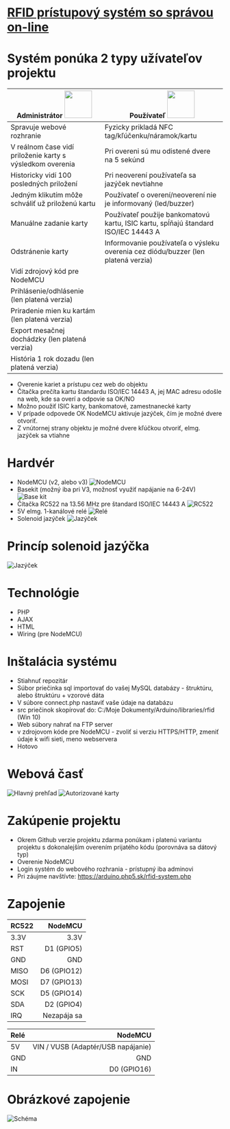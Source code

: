 # [RFID prístupový systém so správou on-line](https://arduino.php5.sk/rfid-system.php)

# Systém ponúka 2 typy užívateľov projektu
| Administrátor <img src="https://image.flaticon.com/icons/svg/236/236831.svg" width="64" height="64"> | Používateľ <img src="https://www.flaticon.com/premium-icon/icons/svg/1610/1610320.svg" width="64" height="64"> |
| ------------- | ------------- |
| Spravuje webové rozhranie | Fyzicky prikladá NFC tag/kľúčenku/náramok/kartu|
| V reálnom čase vidí priloženie karty s výsledkom overenia  | Pri overeni sú mu odistené dvere na 5 sekúnd|
| Historicky vidí 100 posledných priložení  | Pri neoverení používateľa sa jazýček nevtiahne  |
| Jedným klikutím môže schváliť už priloženú kartu  | Používateľ o overení/neoverení nie je informovaný (led/buzzer)|
| Manuálne zadanie karty  | Používateľ použije bankomatovú kartu, ISIC kartu, spĺňajú štandard ISO/IEC 14443 A|
| Odstránenie karty  |  Informovanie používateľa o výsleku overenia cez diódu/buzzer (len platená verzia) |
| Vidí zdrojový kód pre NodeMCU  |  |
| Prihlásenie/odhlásenie (len platená verzia)  |   |
| Priradenie mien ku kartám (len platená verzia)  |  |
| Export mesačnej dochádzky (len platená verzia)  |  |
| História 1 rok dozadu (len platená verzia)  |  |

* Overenie kariet a prístupu cez web do objektu
* Čítačka prečíta kartu štandardu ISO/IEC 14443 A, jej MAC adresu odošle na web, kde sa overí a odpovie sa OK/NO
* Možno použiť ISIC karty, bankomatové, zamestnanecké karty
* V prípade odpovede OK NodeMCU aktivuje jazýček, čím je možné dvere otvoriť. 
* Z vnútornej strany objektu je možné dvere kľúčkou otvoriť, elmg. jazýček sa vtiahne

# Hardvér
* NodeMCU (v2, alebo v3) ![NodeMCU](https://www.researchgate.net/profile/Hamzah_Marhoon/publication/325181089/figure/fig3/AS:627026931236872@1526506278395/NodeMCU-module_Q320.jpg)
* Basekit (možný iba pri V3, možnosť využiť napájanie na 6-24V) ![Base kit](https://images-na.ssl-images-amazon.com/images/I/51Gqf0K%2B2QL._SX342_.jpg)
* Čítačka RC522 na 13.56 MHz pre štandard ISO/IEC 14443 A ![RC522](http://www.desiengineer.in/wp-content/uploads/2017/03/Desi2513_b.png)
* 5V elmg. 1-kanálové relé ![Relé](https://leobot.net/productimages/1636.jpg)
* Solenoid jazýček ![Jazýček](https://www.heaps.co.uk/images/Products/Solenoids/lucifer-solenoid.jpg)

# Princíp solenoid jazýčka 
![Jazýček](http://www.kuhnke.co.uk/images/solenoids/bistable.gif)

# Technológie
* PHP
* AJAX
* HTML
* Wiring (pre NodeMCU)

# Inštalácia systému
* Stiahnuť repozitár
* Súbor priečinka sql importovať do vašej MySQL databázy - štruktúru, alebo štruktúru + vzorové dáta
* V súbore connect.php nastaviť vaše údaje na databázu
* src priečinok skopírovať do: C:/Moje Dokumenty/Arduino/libraries/rfid (Win 10)
* Web súbory nahrať na FTP server
* v zdrojovom kóde pre NodeMCU - zvoliť si verziu HTTPS/HTTP, zmeniť údaje k wifi sieti, meno webservera
* Hotovo

# Webová časť
![Hlavný prehľad](https://i.nahraj.to/f/2afM.PNG)
![Autorizované karty](https://i.nahraj.to/f/2afL.PNG)

# Zakúpenie projektu
* Okrem Github verzie projektu zdarma ponúkam i platenú variantu projektu s dokonalejším overením prijatého kódu (porovnáva sa dátový typ)
* Overenie NodeMCU
* Login systém do webového rozhrania - prístupný iba adminovi
* Pri záujme navštívte: https://arduino.php5.sk/rfid-system.php

# Zapojenie
| RC522 | NodeMCU |
|:-----|--------:|
| 3.3V | 3.3V    |
| RST  | D1 (GPIO5) |
| GND  | GND |
| MISO | D6 (GPIO12) |
| MOSI | D7 (GPIO13) |
| SCK  | D5 (GPIO14) |
| SDA  | D2 (GPIO4) |
| IRQ  | Nezapája sa |

| Relé | NodeMCU |
|:-----|--------:|
| 5V | VIN / VUSB (Adaptér/USB napájanie)  |
| GND  | GND |
| IN  | D0 (GPIO16) |

# Obrázkové zapojenie
![Schéma](https://i.stack.imgur.com/e1ewN.png)
